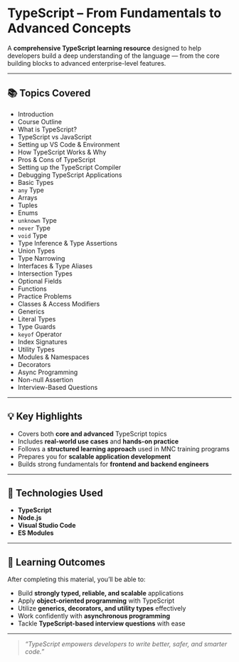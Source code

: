 # TypeScript – From Fundamentals to Advanced Concepts

A **comprehensive TypeScript learning resource** designed to help developers build a deep understanding of the language — from the core building blocks to advanced enterprise-level features.

---

## 📚 Topics Covered

- Introduction  
- Course Outline  
- What is TypeScript?  
- TypeScript vs JavaScript  
- Setting up VS Code & Environment  
- How TypeScript Works & Why  
- Pros & Cons of TypeScript  
- Setting up the TypeScript Compiler  
- Debugging TypeScript Applications  
- Basic Types  
- `any` Type  
- Arrays  
- Tuples  
- Enums  
- `unknown` Type  
- `never` Type  
- `void` Type  
- Type Inference & Type Assertions  
- Union Types  
- Type Narrowing  
- Interfaces & Type Aliases  
- Intersection Types  
- Optional Fields  
- Functions  
- Practice Problems  
- Classes & Access Modifiers  
- Generics  
- Literal Types  
- Type Guards  
- `keyof` Operator  
- Index Signatures  
- Utility Types  
- Modules & Namespaces  
- Decorators  
- Async Programming  
- Non-null Assertion  
- Interview-Based Questions

---

## 💡 Key Highlights

- Covers both **core and advanced** TypeScript topics  
- Includes **real-world use cases** and **hands-on practice**  
- Follows a **structured learning approach** used in MNC training programs  
- Prepares you for **scalable application development**  
- Builds strong fundamentals for **frontend and backend engineers**

---

## 🧰 Technologies Used

- **TypeScript**  
- **Node.js**  
- **Visual Studio Code**  
- **ES Modules**

---

## 🎯 Learning Outcomes

After completing this material, you’ll be able to:

- Build **strongly typed, reliable, and scalable** applications  
- Apply **object-oriented programming** with TypeScript  
- Utilize **generics, decorators, and utility types** effectively  
- Work confidently with **asynchronous programming**  
- Tackle **TypeScript-based interview questions** with ease

---

> _“TypeScript empowers developers to write better, safer, and smarter code.”_
